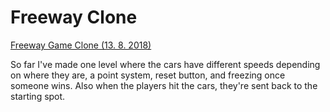 # Freeway Clone

<a href="https://mickeymouska.itch.io/freeway-clone">Freeway Game Clone (13. 8. 2018)</a>

So far I've made one level where the cars have different speeds depending on where they are, a point system, reset button, and freezing once someone wins. Also when the players hit the cars, they're sent back to the starting spot.

